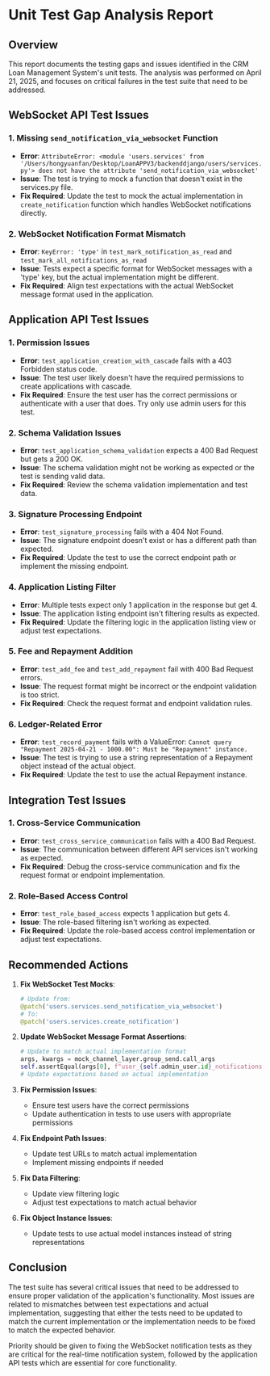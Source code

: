 # Unit Test Gap Analysis Report

## Overview
This report documents the testing gaps and issues identified in the CRM Loan Management System's unit tests. The analysis was performed on April 21, 2025, and focuses on critical failures in the test suite that need to be addressed.

## WebSocket API Test Issues

### 1. Missing `send_notification_via_websocket` Function
- **Error**: `AttributeError: <module 'users.services' from '/Users/hongyuanfan/Desktop/LoanAPPV3/backenddjango/users/services.py'> does not have the attribute 'send_notification_via_websocket'`
- **Issue**: The test is trying to mock a function that doesn't exist in the services.py file.
- **Fix Required**: Update the test to mock the actual implementation in `create_notification` function which handles WebSocket notifications directly.

### 2. WebSocket Notification Format Mismatch
- **Error**: `KeyError: 'type'` in `test_mark_notification_as_read` and `test_mark_all_notifications_as_read`
- **Issue**: Tests expect a specific format for WebSocket messages with a 'type' key, but the actual implementation might be different.
- **Fix Required**: Align test expectations with the actual WebSocket message format used in the application.

## Application API Test Issues

### 1. Permission Issues
- **Error**: `test_application_creation_with_cascade` fails with a 403 Forbidden status code.
- **Issue**: The test user likely doesn't have the required permissions to create applications with cascade.
- **Fix Required**: Ensure the test user has the correct permissions or authenticate with a user that does. Try only use admin users for this test.

### 2. Schema Validation Issues
- **Error**: `test_application_schema_validation` expects a 400 Bad Request but gets a 200 OK.
- **Issue**: The schema validation might not be working as expected or the test is sending valid data.
- **Fix Required**: Review the schema validation implementation and test data.

### 3. Signature Processing Endpoint
- **Error**: `test_signature_processing` fails with a 404 Not Found.
- **Issue**: The signature endpoint doesn't exist or has a different path than expected.
- **Fix Required**: Update the test to use the correct endpoint path or implement the missing endpoint.

### 4. Application Listing Filter
- **Error**: Multiple tests expect only 1 application in the response but get 4.
- **Issue**: The application listing endpoint isn't filtering results as expected.
- **Fix Required**: Update the filtering logic in the application listing view or adjust test expectations.

### 5. Fee and Repayment Addition
- **Error**: `test_add_fee` and `test_add_repayment` fail with 400 Bad Request errors.
- **Issue**: The request format might be incorrect or the endpoint validation is too strict.
- **Fix Required**: Check the request format and endpoint validation rules.

### 6. Ledger-Related Error
- **Error**: `test_record_payment` fails with a ValueError: `Cannot query "Repayment 2025-04-21 - 1000.00": Must be "Repayment" instance.`
- **Issue**: The test is trying to use a string representation of a Repayment object instead of the actual object.
- **Fix Required**: Update the test to use the actual Repayment instance.

## Integration Test Issues

### 1. Cross-Service Communication
- **Error**: `test_cross_service_communication` fails with a 400 Bad Request.
- **Issue**: The communication between different API services isn't working as expected.
- **Fix Required**: Debug the cross-service communication and fix the request format or endpoint implementation.

### 2. Role-Based Access Control
- **Error**: `test_role_based_access` expects 1 application but gets 4.
- **Issue**: The role-based filtering isn't working as expected.
- **Fix Required**: Update the role-based access control implementation or adjust test expectations.

## Recommended Actions

1. **Fix WebSocket Test Mocks**:
   ```python
   # Update from:
   @patch('users.services.send_notification_via_websocket')
   # To:
   @patch('users.services.create_notification')
   ```

2. **Update WebSocket Message Format Assertions**:
   ```python
   # Update to match actual implementation format
   args, kwargs = mock_channel_layer.group_send.call_args
   self.assertEqual(args[0], f"user_{self.admin_user.id}_notifications")
   # Update expectations based on actual implementation
   ```

3. **Fix Permission Issues**:
   - Ensure test users have the correct permissions
   - Update authentication in tests to use users with appropriate permissions

4. **Fix Endpoint Path Issues**:
   - Update test URLs to match actual implementation
   - Implement missing endpoints if needed

5. **Fix Data Filtering**:
   - Update view filtering logic
   - Adjust test expectations to match actual behavior

6. **Fix Object Instance Issues**:
   - Update tests to use actual model instances instead of string representations

## Conclusion

The test suite has several critical issues that need to be addressed to ensure proper validation of the application's functionality. Most issues are related to mismatches between test expectations and actual implementation, suggesting that either the tests need to be updated to match the current implementation or the implementation needs to be fixed to match the expected behavior.

Priority should be given to fixing the WebSocket notification tests as they are critical for the real-time notification system, followed by the application API tests which are essential for core functionality.
